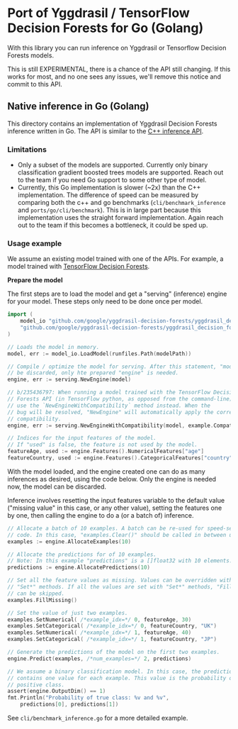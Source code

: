 # Port of Yggdrasil / TensorFlow Decision Forests for Go (Golang)

With this library you can run inference on Yggdrasil or Tensorflow Decision
Forests models.

This is still EXPERIMENTAL, there is a chance of the API still changing. If this
works for most, and no one sees any issues, we'll remove this notice and commit
to this API.

## Native inference in Go (Golang)

This directory contains an implementation of Yggdrasil Decision Forests
inference written in Go. The API is similar to the
[C++ inference API](https://github.com/google/yggdrasil-decision-forests/blob/main/documentation/user_manual.md#model-inference).

### Limitations

-   Only a subset of the models are supported. Currently only binary
    classification gradient boosted trees models are supported.
    Reach out to the team if you need Go support to some other type of model.
-   Currently, this Go implementation is slower (~2x) than the C++
    implementation. The difference of speed can be measured by comparing both
    the c++ and go benchmarks (`cli/benchmark_inference` and
    `ports/go/cli/benchmark`). This is in large part because this implementation
    uses the straight forward implementation. Again reach out to the team
    if this becomes a bottleneck, it could be sped up. 

### Usage example

We assume an existing model trained with one of the APIs. For example, a model
trained with
[TensorFlow Decision Forests](https://www.tensorflow.org/decision_forests).

**Prepare the model**

The first steps are to load the model and get a "serving" (inference) engine
for your model. These steps only need to be done once per model.

```go
import (
    model_io "github.com/google/yggdrasil-decision-forests/yggdrasil_decision_forests/port/go/model/io/canonical"
    "github.com/google/yggdrasil-decision-forests/yggdrasil_decision_forests/port/go/serving"
)

// Loads the model in memory.
model, err := model_io.LoadModel(runfiles.Path(modelPath))

// Compile / optimize the model for serving. After this statement, "model" can
// be discarded, only hte prepared "engine" is needed.
engine, err := serving.NewEngine(model)

// b/235436797: When running a model trained with the TensorFlow Decision
// Forests API (in TensorFlow python, as opposed from the command-line), 
// use the `NewEngineWithCompatibility` method instead. When the
// bug will be resolved, "NewEngine" will automatically apply the correct
// compatibility.
engine, err := serving.NewEngineWithCompatibility(model, example.CompatibilityTensorFlowDecisionForests)

// Indices for the input features of the model.
// If "used" is false, the feature is not used by the model.
featureAge, used := engine.Features().NumericalFeatures["age"]
featureCountry, used := engine.Features().CategoricalFeatures["country"]
```

With the model loaded, and the engine created one can do as many inferences as 
desired, using the code below. Only the engine is needed now, the model can be
discarded.

Inference involves resetting the input features variable to the default value
("missing value" in this case, or any other value), setting the features one
by one, then calling the engine to do a (or a batch of) inference.

```go
// Allocate a batch of 10 examples. A batch can be re-used for speed-sensitive
// code. In this case, "examples.Clear()" should be called in between usages.
examples := engine.AllocateExamples(10)

// Allocate the predictions for of 10 examples.
// Note: In this example "predictions" is a []float32 with 10 elements.
predictions := engine.AllocatePredictions(10)

// Set all the feature values as missing. Values can be overridden with the
// "Set*" methods. If all the values are set with "Set*" methods, "FillMissing"
// can be skipped.
examples.FillMissing()

// Set the value of just two examples.
examples.SetNumerical( /*example_idx=*/ 0, featureAge, 30)
examples.SetCategorical( /*example_idx=*/ 0, featureCountry, "UK")
examples.SetNumerical( /*example_idx=*/ 1, featureAge, 40)
examples.SetCategorical( /*example_idx=*/ 1, featureCountry, "JP")

// Generate the predictions of the model on the first two examples.
engine.Predict(examples, /*num_examples=*/ 2, predictions)

// We assume a binary classification model. In this case, the prediction
// contains one value for each example. This value is the probability of the
// positive class.
assert(engine.OutputDim() == 1)
fmt.Println("Probability of true class: %v and %v",
    predictions[0], predictions[1])
```

See `cli/benchmark_inference.go` for a more detailed example.
